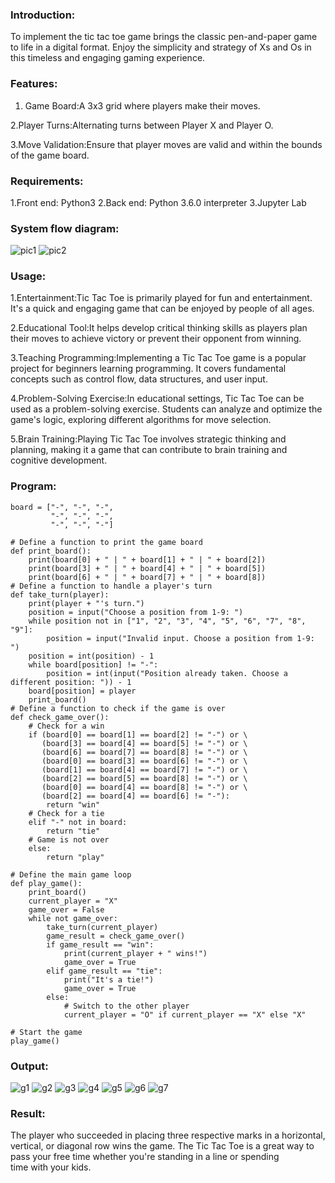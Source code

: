 ### Introduction:
To implement the tic tac toe game brings the classic pen-and-paper game to life in a digital format. Enjoy the simplicity and strategy of Xs and Os in this timeless and engaging gaming experience.

### Features:

1. Game Board:A 3x3 grid where players make their moves.
   
2.Player Turns:Alternating turns between Player X and Player O.

3.Move Validation:Ensure that player moves are valid and within the bounds of the game board.

### Requirements:
1.Front end: Python3
2.Back end: Python 3.6.0 interpreter
3.Jupyter Lab

### System flow diagram:
![pic1](https://github.com/Ritika-2706/Implementation-of-Tic-Tac-Toe/assets/93427238/5388dca5-ba6c-41c5-a86a-46fce560937a)
![pic2](https://github.com/Ritika-2706/Implementation-of-Tic-Tac-Toe/assets/93427238/1f1e2fcb-6fb3-45ad-b658-e9b5d7c33e62)


### Usage:
1.Entertainment:Tic Tac Toe is primarily played for fun and entertainment. It's a quick and engaging game that can be enjoyed by people of all ages.

2.Educational Tool:It helps develop critical thinking skills as players plan their moves to achieve victory or prevent their opponent from winning.

3.Teaching Programming:Implementing a Tic Tac Toe game is a popular project for beginners learning programming. It covers fundamental concepts such as control flow, data structures, and user input.

4.Problem-Solving Exercise:In educational settings, Tic Tac Toe can be used as a problem-solving exercise. Students can analyze and optimize the game's logic, exploring different algorithms for move selection.

5.Brain Training:Playing Tic Tac Toe involves strategic thinking and planning, making it a game that can contribute to brain training and cognitive development.

### Program:
```
board = ["-", "-", "-",
         "-", "-", "-",
         "-", "-", "-"]
 
# Define a function to print the game board
def print_board():
    print(board[0] + " | " + board[1] + " | " + board[2])
    print(board[3] + " | " + board[4] + " | " + board[5])
    print(board[6] + " | " + board[7] + " | " + board[8])
# Define a function to handle a player's turn
def take_turn(player):
    print(player + "'s turn.")
    position = input("Choose a position from 1-9: ")
    while position not in ["1", "2", "3", "4", "5", "6", "7", "8", "9"]:
        position = input("Invalid input. Choose a position from 1-9: ")
    position = int(position) - 1
    while board[position] != "-":
        position = int(input("Position already taken. Choose a different position: ")) - 1
    board[position] = player
    print_board()
# Define a function to check if the game is over
def check_game_over():
    # Check for a win
    if (board[0] == board[1] == board[2] != "-") or \
       (board[3] == board[4] == board[5] != "-") or \
       (board[6] == board[7] == board[8] != "-") or \
       (board[0] == board[3] == board[6] != "-") or \
       (board[1] == board[4] == board[7] != "-") or \
       (board[2] == board[5] == board[8] != "-") or \
       (board[0] == board[4] == board[8] != "-") or \
       (board[2] == board[4] == board[6] != "-"):
        return "win"
    # Check for a tie
    elif "-" not in board:
        return "tie"
    # Game is not over
    else:
        return "play"
 
# Define the main game loop
def play_game():
    print_board()
    current_player = "X"
    game_over = False
    while not game_over:
        take_turn(current_player)
        game_result = check_game_over()
        if game_result == "win":
            print(current_player + " wins!")
            game_over = True
        elif game_result == "tie":
            print("It's a tie!")
            game_over = True
        else:
            # Switch to the other player
            current_player = "O" if current_player == "X" else "X"
 
# Start the game
play_game()

```
### Output:
![g1](https://github.com/Ritika-2706/Implementation-of-Tic-Tac-Toe/assets/93427238/3be74843-7ac8-473c-b63f-6a71b81f0928)
![g2](https://github.com/Ritika-2706/Implementation-of-Tic-Tac-Toe/assets/93427238/c1623536-e367-4ddf-b01f-98bd0bbf0835)
![g3](https://github.com/Ritika-2706/Implementation-of-Tic-Tac-Toe/assets/93427238/59cf1208-37e8-436d-9721-598a992b6981)
![g4](https://github.com/Ritika-2706/Implementation-of-Tic-Tac-Toe/assets/93427238/9dee88e8-9a8e-4abf-9299-613040250232)
![g5](https://github.com/Ritika-2706/Implementation-of-Tic-Tac-Toe/assets/93427238/a6f1d837-4d27-4561-bb45-b5927b78ac00)
![g6](https://github.com/Ritika-2706/Implementation-of-Tic-Tac-Toe/assets/93427238/884d7644-b093-4d55-91f4-d10bdebafe6a)
![g7](https://github.com/Ritika-2706/Implementation-of-Tic-Tac-Toe/assets/93427238/06a1cbd8-eb55-4c96-8d99-cf9c339d7021)


### Result:
The player who succeeded in placing three respective marks in a horizontal, vertical, or diagonal row wins the game. The Tic Tac Toe is a great way to pass your free time whether you're standing in a line or spending time with your kids.
